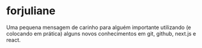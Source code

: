 # forjuliane
Uma pequena mensagem de carinho para alguém importante utilizando (e colocando em prática) alguns novos conhecimentos em git, github, next.js e react.
